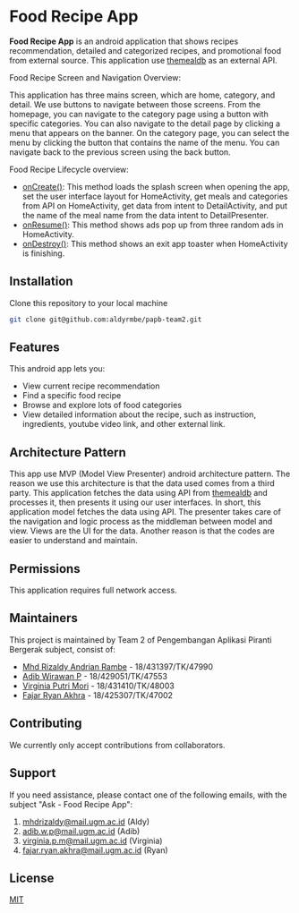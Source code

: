 # Food Recipe App

**Food Recipe App** is an android application that shows recipes recommendation, detailed and categorized recipes, and promotional food from external source. This application use [themealdb](https://www.themealdb.com)
 as an external API.

Food Recipe Screen and Navigation Overview:

This application has three mains screen, which are home, category, and detail. We use buttons to navigate between those screens. From the homepage, you can navigate to the category page using a button with specific categories. You can also navigate to the detail page by clicking a menu that appears on the banner.
On the category page, you can select the menu by clicking the button that contains the name of the menu. You can navigate back to the previous screen using the back button.

Food Recipe Lifecycle overview:
* [onCreate()](https://developer.android.com/guide/components/activities/activity-lifecycle#oncreate): This method loads the splash screen when opening the app, set the user interface layout for HomeActivity, get meals and categories from API on HomeActivity, get data from intent to DetailActivity, and put the name of the meal name from the data intent to DetailPresenter.
* [onResume()](https://developer.android.com/guide/components/activities/activity-lifecycle#onresume): This method shows ads pop up from three random ads in HomeActivity.
* [onDestroy()](https://developer.android.com/guide/components/activities/activity-lifecycle#ondestroy): This method shows an exit app toaster when HomeActivity is finishing.

## Installation
Clone this repository to your local machine

```bash
git clone git@github.com:aldyrmbe/papb-team2.git
```

## Features
This android app lets you:
* View current recipe recommendation
* Find a specific food recipe
* Browse and explore lots of food categories 
* View detailed information about the recipe, such as instruction, ingredients, youtube video link, and other external link.

## Architecture Pattern
This app use MVP (Model View Presenter) android architecture pattern. The reason we use this architecture is that the data used comes from a third party. This application fetches the data using API from [themealdb](https://www.themealdb.com) and processes it, then presents it using our user interfaces.
In short, this application model fetches the data using API. The presenter takes care of the navigation and logic process as the middleman between model and view. Views are the UI for the data.
Another reason is that the codes are easier to understand and maintain.

## Permissions
This application requires full network access.

## Maintainers
This project is maintained by Team 2 of Pengembangan Aplikasi Piranti Bergerak subject, consist of:
* [Mhd Rizaldy Andrian Rambe](https://github.com/aldyrmbe) - 18/431397/TK/47990
* [Adib Wirawan P](https://github.com/Siradrawanp) - 18/429051/TK/47553
* [Virginia Putri Mori](https://github.com/virginiaritonga) - 18/431410/TK/48003
* [Fajar Ryan Akhra](https://github.com/ryanakhra2) - 18/425307/TK/47002

## Contributing
We currently only accept contributions from collaborators.

## Support
If you need assistance, please contact one of the following emails, with the subject "Ask - Food Recipe App":
1. mhdrizaldy@mail.ugm.ac.id (Aldy)
2. adib.w.p@mail.ugm.ac.id (Adib)
3. virginia.p.m@mail.ugm.ac.id (Virginia)
4. fajar.ryan.akhra@mail.ugm.ac.id (Ryan)

## License
[MIT](https://choosealicense.com/licenses/mit/)
